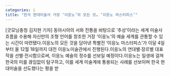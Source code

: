 ```yaml
---
categories: i
title: "한국 현대미술사 거장 ‘이응노’의 모든 것… ‘이응노 마스터피스’"
---
```

[굿모닝충청 김지현 기자] 동아시아의 서화 전통을 바탕으로 ‘추상’이라는 세계 미술사 흐름을 수용해 자신만의 조형 언어를 창조한 거장 ‘이응노’의 예술 세계를 관통할 수 있는 시간이 마련됐다.이응노의 모든 것을 담아낸 특별전 ‘이응노 마스터피스’가 이달 4일부터 올 12월 18일까지 대전 이응노미술관에서 진행된다.이응노의 연대별‧장르별 대표작을 선별‧전시함으로써, 이응노 예술의 정수를 선보일 예정이다.이응노는 일생에 걸쳐 한국의 미를 끊임없이 탐구하고, 이를 세계 미술계에 통용되는 사례를 선보이며 한국 현대미술을 선도했다는 평을 받